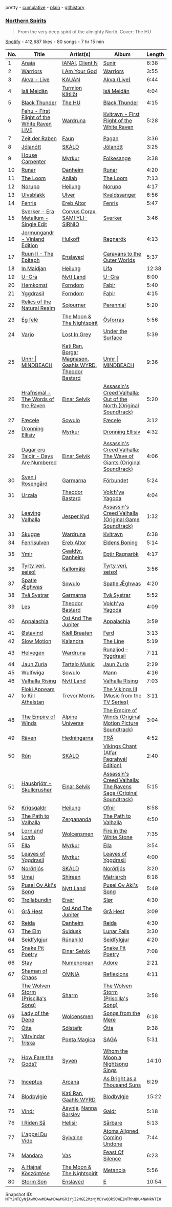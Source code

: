 pretty - [cumulative](/playlists/cumulative/37i9dQZF1DWXhcuQw7KIeM.md) - [plain](/playlists/plain/37i9dQZF1DWXhcuQw7KIeM) - [githistory](https://github.githistory.xyz/mackorone/spotify-playlist-archive/blob/main/playlists/plain/37i9dQZF1DWXhcuQw7KIeM)

### [Northern Spirits](https://open.spotify.com/playlist/37i9dQZF1DWXhcuQw7KIeM)

> From the very deep spirit of the almighty North\. Cover: The HU

[Spotify](https://open.spotify.com/user/spotify) - 412,687 likes - 80 songs - 7 hr 15 min

| No. | Title | Artist(s) | Album | Length |
|---|---|---|---|---|
| 1 | [Anaia](https://open.spotify.com/track/3zV5XvBjP9uvQlfW2z7hCC) | [IANAI](https://open.spotify.com/artist/1yGcDrrvQWSoki7RrXWPhh), [Client N](https://open.spotify.com/artist/4ItT2MdjEl4l5HrxkWT9QF) | [Sunir](https://open.spotify.com/album/4LmG2mr04QCWGQ51SiDrWA) | 6:38 |
| 2 | [Warriors](https://open.spotify.com/track/3TsTOSDvHqg3rA4OWHmsea) | [I Am Your God](https://open.spotify.com/artist/5jmZYC9vzvvJnN0QHExUsn) | [Warriors](https://open.spotify.com/album/4fGVgwLbnzFV8q6EaxxsKn) | 3:55 |
| 3 | [Akva \- Live](https://open.spotify.com/track/5sCfp94Viu01VFQlNL1Zf2) | [KAUAN](https://open.spotify.com/artist/2QgzO1Z5XYu9zj3nOYsXUa) | [Akva \(Live\)](https://open.spotify.com/album/0vJfKqs1FC63IShbggiyyu) | 6:44 |
| 4 | [Isä Meidän](https://open.spotify.com/track/7rdSeeSS4JcYjUQtLSuRhZ) | [Turmion Kätilöt](https://open.spotify.com/artist/76t3VPzCEYAlrZhVAY7yjg) | [Isä Meidän](https://open.spotify.com/album/63Hue96M6GYO6jc0QG4eWC) | 4:04 |
| 5 | [Black Thunder](https://open.spotify.com/track/3cX0XeN0p3QKxtLu0MxNNy) | [The HU](https://open.spotify.com/artist/0b2B3PwcYzQAhuJacmcYgc) | [Black Thunder](https://open.spotify.com/album/4b9ASxLZiYaJXC4XsFgeDv) | 4:15 |
| 6 | [Fehu \- First Flight of the White Raven LIVE](https://open.spotify.com/track/6maBoD5dTSlChuGblBLc8E) | [Wardruna](https://open.spotify.com/artist/0NJ6wlOAsAJ1PN4VRdTPKA) | [Kvitravn \- First Flight of the White Raven](https://open.spotify.com/album/7rMCly66gjyiT6KFNNAuTB) | 5:28 |
| 7 | [Zeit der Raben](https://open.spotify.com/track/2dsW7ufpe4Kzaai1oA2wR5) | [Faun](https://open.spotify.com/artist/2wPOgnQ6eW3X73uIJZ4YFE) | [Pagan](https://open.spotify.com/album/7lN8bCpi9N1shlyZiT5Cgr) | 3:36 |
| 8 | [Jólanótt](https://open.spotify.com/track/0LHxitnBVBbmRVqCZH8I74) | [SKÁLD](https://open.spotify.com/artist/3uliAYf4KyTkBpVf3BiWVv) | [Jólanótt](https://open.spotify.com/album/212WacUd6V0YsXOcRAt3uk) | 3:25 |
| 9 | [House Carpenter](https://open.spotify.com/track/2reP1SrOvXsViM6eeLqZmA) | [Myrkur](https://open.spotify.com/artist/3544ImlskUwZqWJTmqWUsa) | [Folkesange](https://open.spotify.com/album/1aRhu0xtlPbAb1X8us0uOD) | 3:38 |
| 10 | [Runar](https://open.spotify.com/track/1ffeWPrcBEnQF28uPE1BX9) | [Danheim](https://open.spotify.com/artist/1J1DiyVfll4d0cos64VSZb) | [Runar](https://open.spotify.com/album/4gkAmnywXdItmKEdP1E9IS) | 4:20 |
| 11 | [The Loom](https://open.spotify.com/track/0RXlC9M8kO5AMFdjUOYNgA) | [Anilah](https://open.spotify.com/artist/3NLzz9ITW7kJHd5OZIeysW) | [The Loom](https://open.spotify.com/album/1qFY5y13Go221ctiBh9yfj) | 7:13 |
| 12 | [Norupo](https://open.spotify.com/track/6HptVLMwjkTcwjDi4Tq6if) | [Heilung](https://open.spotify.com/artist/7sTKZr30LqC928DZ5P9mNQ) | [Norupo](https://open.spotify.com/album/2dqDsdWvvKA1CDHcD3UwFc) | 4:17 |
| 13 | [Ulvsblakk](https://open.spotify.com/track/7m4Z1nsSHc55wGVC0Go3iQ) | [Ulver](https://open.spotify.com/artist/6bYFkBNvayh3nGqxcPp7Sv) | [Kveldssanger](https://open.spotify.com/album/7cXrQFBd5R6TwtRyV7LOGq) | 6:56 |
| 14 | [Fenris](https://open.spotify.com/track/1QvKHj2NLCuJoFeoe30nLU) | [Ereb Altor](https://open.spotify.com/artist/11sL6ZJmmfutSoWopcXbFm) | [Fenris](https://open.spotify.com/album/7LDHiI3WUZhXqh313wu87n) | 5:47 |
| 15 | [Sverker \- Era Metallum \- Single Edit](https://open.spotify.com/track/0m5hkGREyOS3xm0KfMT5tl) | [Corvus Corax](https://open.spotify.com/artist/0Qeg2Ytz5AcfvkIO3RYV3z), [SAMI YLI\-SIRNIO](https://open.spotify.com/artist/5OpE2VHSQsDY77cYQ6uueg) | [Sverker](https://open.spotify.com/album/5XLWLeptNhENo0uAY6UPxa) | 3:46 |
| 16 | [Jormungandr \- Vinland Edition](https://open.spotify.com/track/0QK4Q4hcwQTzbiWisvrv83) | [Hulkoff](https://open.spotify.com/artist/2ztj3MdrAuEMrU1P4HrZwH) | [Ragnarök](https://open.spotify.com/album/2OyNo7JIAxW8DhS2fLPAJ8) | 4:13 |
| 17 | [Ruun II \- The Epitaph](https://open.spotify.com/track/2MSPBBEgmtqE7bUu8Kos6T) | [Enslaved](https://open.spotify.com/artist/2HmtB6wVRRi3z0JwZHtkiD) | [Caravans to the Outer Worlds](https://open.spotify.com/album/4SQD8QqIgZKYEGraVPzxgo) | 5:37 |
| 18 | [In Maidjan](https://open.spotify.com/track/4vy2YnIiU37OB7BonhYWgZ) | [Heilung](https://open.spotify.com/artist/7sTKZr30LqC928DZ5P9mNQ) | [Lifa](https://open.spotify.com/album/5gUvVQFa8seLyMSuvOGC93) | 12:38 |
| 19 | [U\-Gra](https://open.spotify.com/track/1skpul4CRFFh1irTjprkF7) | [Nytt Land](https://open.spotify.com/artist/6NQ701XGEJodDZ5lqVtrBp) | [U\-Gra](https://open.spotify.com/album/25S9xlQbFOAZE9pgV2sczx) | 6:00 |
| 20 | [Hemkomst](https://open.spotify.com/track/6zZ4iLIL9u8ozZ9DllB7ln) | [Forndom](https://open.spotify.com/artist/1DO3ytbfXlJUOoy77yH7IH) | [Faþir](https://open.spotify.com/album/7cOPDPI7NelUNNmbw8pHPC) | 5:40 |
| 21 | [Yggdrasil](https://open.spotify.com/track/27nlXliCG4tYCox6Ov9p40) | [Forndom](https://open.spotify.com/artist/1DO3ytbfXlJUOoy77yH7IH) | [Faþir](https://open.spotify.com/album/7cOPDPI7NelUNNmbw8pHPC) | 4:15 |
| 22 | [Relics of the Natural Realm](https://open.spotify.com/track/5cbnif2ROYIXzqWWJ6ZUMa) | [Sojourner](https://open.spotify.com/artist/0XFkf3NSP76nB7zhzPdM9X) | [Perennial](https://open.spotify.com/album/3zxt9rDcbBMJBPL6fmgTeJ) | 5:20 |
| 23 | [Ég felé](https://open.spotify.com/track/4PSVK92v0jtq8NiOtgqnFe) | [The Moon & The Nightspirit](https://open.spotify.com/artist/7hm6tfDbNUdRrz2hfRpJG3) | [Ősforras](https://open.spotify.com/album/012OIS7HI85MqcAOKHL6fP) | 5:56 |
| 24 | [Varjo](https://open.spotify.com/track/0rBunHSvmi7ee3VSzna3er) | [Lost In Grey](https://open.spotify.com/artist/36V2JuO5EMWTRwf8sd6ior) | [Under the Surface](https://open.spotify.com/album/7srCSseLFjcDZFwip9QLwJ) | 5:39 |
| 25 | [Unnr \| MINDBEACH](https://open.spotify.com/track/38oAbSWuIpMZB7Ny0Z42zC) | [Kati Ran](https://open.spotify.com/artist/6Ug5CwD7oxSB5WNQH69NUJ), [Borgar Magnason](https://open.spotify.com/artist/0UvE0FOPYcShzzE4IYmD5n), [Gaahls WYRD](https://open.spotify.com/artist/7h8V7XHdJ3akShW3uFaZyn), [Theodor Bastard](https://open.spotify.com/artist/2PQ9UX4kWDE3mf2fYGRzqF) | [Unnr \| MINDBEACH](https://open.spotify.com/album/5B2Gsb3s1p0sNtPbj8HT4Y) | 9:36 |
| 26 | [Hrafnsmál \- The Words of the Raven](https://open.spotify.com/track/2XtzI4BRKIKBQh9CsoDIc7) | [Einar Selvik](https://open.spotify.com/artist/4QwiYnKp4dh2PTv1Vgw3c5) | [Assassin's Creed Valhalla: Out of the North \(Original Soundtrack\)](https://open.spotify.com/album/5iDRB3mIvV9ceXZIkXA4KT) | 5:20 |
| 27 | [Fæcele](https://open.spotify.com/track/36P9S31Td4pdmDd95c9OGe) | [Sowulo](https://open.spotify.com/artist/4BkdqpIEhl0tKZ5xpAo5pR) | [Fæcele](https://open.spotify.com/album/5r7j50lSSkS8kFO6CRFJFN) | 3:12 |
| 28 | [Dronning Ellisiv](https://open.spotify.com/track/5QdO7aRLZEUhwti8gTM0qW) | [Myrkur](https://open.spotify.com/artist/3544ImlskUwZqWJTmqWUsa) | [Dronning Ellisiv](https://open.spotify.com/album/1VQkQ1tkn5lIVXTG1QjpEZ) | 4:32 |
| 29 | [Dagar eru Taldir \- Days Are Numbered](https://open.spotify.com/track/3KT52834YTKYqxMS3Uus55) | [Einar Selvik](https://open.spotify.com/artist/4QwiYnKp4dh2PTv1Vgw3c5) | [Assassin's Creed Valhalla: The Wave of Giants \(Original Soundtrack\)](https://open.spotify.com/album/7hBdpuRzven4G0UHw8bnnl) | 4:06 |
| 30 | [Sven i Rosengård](https://open.spotify.com/track/1n8xLLvELDH8wmroa1hm1H) | [Garmarna](https://open.spotify.com/artist/7ED7dE68y0YZGpyXcuiRsI) | [Förbundet](https://open.spotify.com/album/6HTeDbq8HlLFE78im6CjyV) | 5:24 |
| 31 | [Urzala](https://open.spotify.com/track/6CRcyL0s068af2UWWBvaJM) | [Theodor Bastard](https://open.spotify.com/artist/2PQ9UX4kWDE3mf2fYGRzqF) | [Volch'ya Yagoda](https://open.spotify.com/album/0UWdMPkfaHzQclhYQc43fS) | 4:04 |
| 32 | [Leaving Valhalla](https://open.spotify.com/track/2g0iFselHG8Tdd5UMWaobE) | [Jesper Kyd](https://open.spotify.com/artist/3m6alJyeKYSCZ8078ttfaH) | [Assassin's Creed Valhalla \(Original Game Soundtrack\)](https://open.spotify.com/album/14p9JmhV36K6jzhyqrXmUl) | 1:32 |
| 33 | [Skugge](https://open.spotify.com/track/3e271PjoGBvN2ALz5E55QY) | [Wardruna](https://open.spotify.com/artist/0NJ6wlOAsAJ1PN4VRdTPKA) | [Kvitravn](https://open.spotify.com/album/6xMpbnSwIddBUx86hq2dTp) | 6:38 |
| 34 | [Fenrisulven](https://open.spotify.com/track/0lX88U7WDVsMRGLGycgrHv) | [Ereb Altor](https://open.spotify.com/artist/11sL6ZJmmfutSoWopcXbFm) | [Eldens Boning](https://open.spotify.com/album/32Bh1azfFuZM47La4mKnyP) | 5:14 |
| 35 | [Ymir](https://open.spotify.com/track/0bgGgqsmfGk2r177BsCrSI) | [Gealdýr](https://open.spotify.com/artist/0T3UezATgzQo2sJkjzEsmM), [Danheim](https://open.spotify.com/artist/1J1DiyVfll4d0cos64VSZb) | [Eptir Ragnarök](https://open.spotify.com/album/7EvtTlwudXR5ca8x18iCUY) | 4:17 |
| 36 | [Tyrty veri, seiso!](https://open.spotify.com/track/2OI785cloJRhaP9Vxlc5Kj) | [Kallomäki](https://open.spotify.com/artist/0KYKgrKx6gPLODjybxJpn9) | [Tyrty veri, seiso!](https://open.spotify.com/album/1KahsgDixLjc5MEciL0pl5) | 3:56 |
| 37 | [Spatle Ǣghwas](https://open.spotify.com/track/19SiWAlY1HyTNqgUCEOvQi) | [Sowulo](https://open.spotify.com/artist/4BkdqpIEhl0tKZ5xpAo5pR) | [Spatle Ǣghwas](https://open.spotify.com/album/18QwVgSM6Ru8A8Sc1jO6xm) | 4:20 |
| 38 | [Två Systrar](https://open.spotify.com/track/50QofZ82BfzPpZjv88dVRb) | [Garmarna](https://open.spotify.com/artist/7ED7dE68y0YZGpyXcuiRsI) | [Två Systrar](https://open.spotify.com/album/5pCP287g0eJdIxEUA8UNwB) | 5:52 |
| 39 | [Les](https://open.spotify.com/track/4zrkDm3R7bM53Tvknv5dks) | [Theodor Bastard](https://open.spotify.com/artist/2PQ9UX4kWDE3mf2fYGRzqF) | [Volch'ya Yagoda](https://open.spotify.com/album/0UWdMPkfaHzQclhYQc43fS) | 4:09 |
| 40 | [Appalachia](https://open.spotify.com/track/7u0XWL41N6AqkmaqYGjBv8) | [Osi And The Jupiter](https://open.spotify.com/artist/0xzTfHbo1gs0SIKVe2qsHh) | [Appalachia](https://open.spotify.com/album/0wLo8lUnywiRPgkjrqZ3Bf) | 3:59 |
| 41 | [Østavind](https://open.spotify.com/track/7CPBfjEdpQGkaPcOFHr3Kw) | [Kjell Braaten](https://open.spotify.com/artist/24APlr3M5upT8vsa6kpotC) | [Ferd](https://open.spotify.com/album/71g2ZM0Q6bqqV5ZAQoLk2y) | 3:13 |
| 42 | [Slow Motion](https://open.spotify.com/track/3mAJGIX7q2XdMQzZ7gnew2) | [Kalandra](https://open.spotify.com/artist/2N0vFuOoMtAQfBmhsRo24e) | [The Line](https://open.spotify.com/album/7M4DXCXYMaLKDWwdX9P6jC) | 5:19 |
| 43 | [Helvegen](https://open.spotify.com/track/1bqmaIBGwlo4MtrAxjRDHB) | [Wardruna](https://open.spotify.com/artist/0NJ6wlOAsAJ1PN4VRdTPKA) | [Runaljod – Yggdrasil](https://open.spotify.com/album/4Ir9Mw8uEYlIipN6hBeBsP) | 7:11 |
| 44 | [Jaun Zuria](https://open.spotify.com/track/1L1Dm4HuSKhWzxnqbXHW7Z) | [Tartalo Music](https://open.spotify.com/artist/7bKo8Jgp76YNToFednF7kT) | [Jaun Zuria](https://open.spotify.com/album/6SgXHrTQdZSwkVg31WH409) | 2:29 |
| 45 | [Wulfwiga](https://open.spotify.com/track/37g06WD4w62ipxpBIbQN16) | [Sowulo](https://open.spotify.com/artist/4BkdqpIEhl0tKZ5xpAo5pR) | [Mann](https://open.spotify.com/album/7K6iSnHtArU3SaXBFseCob) | 4:16 |
| 46 | [Valhalla Rising](https://open.spotify.com/track/6gSM7SxQDHbBibGoUrxWbO) | [Nytt Land](https://open.spotify.com/artist/6NQ701XGEJodDZ5lqVtrBp) | [Valhalla Rising](https://open.spotify.com/album/78glhD3Zl57f1MeXjESFKI) | 7:03 |
| 47 | [Floki Appears to Kill Athelstan](https://open.spotify.com/track/5Z0GKdBhTmCsrIkM41DtRW) | [Trevor Morris](https://open.spotify.com/artist/5ikWl4mjoiFlLPvkFRZETq) | [The Vikings III \(Music from the TV Series\)](https://open.spotify.com/album/75Xg8NYCUQd131qcp1Q8Cd) | 3:11 |
| 48 | [The Empire of Winds](https://open.spotify.com/track/2mg3b0qMy3z8aFZ08kT3U2) | [Alpine Universe](https://open.spotify.com/artist/2p2f0IoFel8v0mdBqGsw1C) | [The Empire of Winds \(Original Motion Picture Soundtrack\)](https://open.spotify.com/album/4yfCaNi6PU9euTYdQFAnjk) | 3:04 |
| 49 | [Räven](https://open.spotify.com/track/1tzL0ZN9RGFPROrFikLVZk) | [Hedningarna](https://open.spotify.com/artist/0Y5ldP4uHArYLgHdljfmAu) | [TRÄ](https://open.spotify.com/album/7cdb2iO13iwekXoOlYej94) | 4:52 |
| 50 | [Rún](https://open.spotify.com/track/34hYH6o60RtUv5u5UUgnd0) | [SKÁLD](https://open.spotify.com/artist/3uliAYf4KyTkBpVf3BiWVv) | [Vikings Chant \(Alfar Fagrahvél Edition\)](https://open.spotify.com/album/3yapZbvOcHcqs4vH0VPfgF) | 2:40 |
| 51 | [Hausbrjótr \- Skullcrusher](https://open.spotify.com/track/3rcDnOMm4TCKE0f2FZ54Pt) | [Einar Selvik](https://open.spotify.com/artist/4QwiYnKp4dh2PTv1Vgw3c5) | [Assassin's Creed Valhalla: The Ravens Saga \(Original Soundtrack\)](https://open.spotify.com/album/5gxCjYgosIC6xWfQd9Px7K) | 5:15 |
| 52 | [Krigsgaldr](https://open.spotify.com/track/5P9qFmIiMqE6r2UfwVIdIZ) | [Heilung](https://open.spotify.com/artist/7sTKZr30LqC928DZ5P9mNQ) | [Ofnir](https://open.spotify.com/album/6vohdbsWGcqbqiAimhGj6N) | 8:58 |
| 53 | [The Path to Valhalla](https://open.spotify.com/track/5Y0890ieCPQ7InnCOMbpYm) | [Zergananda](https://open.spotify.com/artist/17l0IpeSiUshT3GEQjbJKb) | [The Path to Valhalla](https://open.spotify.com/album/5sqkryWnUZtlOCWbE5h5CB) | 4:50 |
| 54 | [Lorn and Loath](https://open.spotify.com/track/2fIMFAMxuJEwNBnsD1gI7l) | [Wolcensmen](https://open.spotify.com/artist/2valAzrV6xeHL0weVnIAp8) | [Fire in the White Stone](https://open.spotify.com/album/1ZSrG9WgZewjkbKTw1gwg6) | 7:35 |
| 55 | [Ella](https://open.spotify.com/track/6QXieDRlH4Ofjg864USffV) | [Myrkur](https://open.spotify.com/artist/3544ImlskUwZqWJTmqWUsa) | [Ella](https://open.spotify.com/album/4Bb09POxCDNaLQPXWO4qv9) | 3:54 |
| 56 | [Leaves of Yggdrasil](https://open.spotify.com/track/2EWcUGmy6Ohy83O3v7VDYk) | [Myrkur](https://open.spotify.com/artist/3544ImlskUwZqWJTmqWUsa) | [Leaves of Yggdrasil](https://open.spotify.com/album/66yggjv8KoaW4ArUPj36jS) | 4:00 |
| 57 | [Norðrljós](https://open.spotify.com/track/0Sjps7HTP1MUPUXqBMXTt0) | [SKÁLD](https://open.spotify.com/artist/3uliAYf4KyTkBpVf3BiWVv) | [Norðrljós](https://open.spotify.com/album/4UC8HNvhmz0b0ZspOcbmCa) | 3:20 |
| 58 | [Umai](https://open.spotify.com/track/3C821qtpWKmA0acEYMjXLQ) | [Shireen](https://open.spotify.com/artist/5seY97ZUURo9gKO34z2G06) | [Matriarch](https://open.spotify.com/album/4ENwBjtTvOOWfl0hrbVAyD) | 6:18 |
| 59 | [Pusel Ov Aki's Song](https://open.spotify.com/track/1D4zGiWSGEDbErrJiFEEOH) | [Nytt Land](https://open.spotify.com/artist/6NQ701XGEJodDZ5lqVtrBp) | [Pusel Ov Aki's Song](https://open.spotify.com/album/2807bYUClybrUTxDFHu6Ch) | 5:49 |
| 60 | [Trøllabundin](https://open.spotify.com/track/3MdEnYp8pv39XHynVC8Lq0) | [Eivør](https://open.spotify.com/artist/2dB4ya2W1Gvng8gjWSPu2H) | [Slør](https://open.spotify.com/album/54GSg6YH72DvPf5G1egXY2) | 4:30 |
| 61 | [Grå Hest](https://open.spotify.com/track/2udCUsTYBRwFWmhojeQQcZ) | [Osi And The Jupiter](https://open.spotify.com/artist/0xzTfHbo1gs0SIKVe2qsHh) | [Grå Hest](https://open.spotify.com/album/2P7bJcPvvLfIizw86vv7AK) | 3:09 |
| 62 | [Reida](https://open.spotify.com/track/72pSSwFywzACLPqVfycny6) | [Danheim](https://open.spotify.com/artist/1J1DiyVfll4d0cos64VSZb) | [Reida](https://open.spotify.com/album/2hASh3qnghKaseEc9GXjd1) | 4:30 |
| 63 | [The Elm](https://open.spotify.com/track/6kGb58FphWqHUAbDQyw72G) | [Suldusk](https://open.spotify.com/artist/27bhelNsrdlX5Y5H7yigfg) | [Lunar Falls](https://open.spotify.com/album/1HUzttzwHcJeFyIBGeLXL3) | 3:30 |
| 64 | [Seidfylgjur](https://open.spotify.com/track/0kyH6SWNBMNnBiK8R15dwl) | [Rúnahild](https://open.spotify.com/artist/6B28AjXpmQglsDG2hHAwg3) | [Seidfylgjur](https://open.spotify.com/album/6gFf0gVsTsA1gB3d1Whj8e) | 4:20 |
| 65 | [Snake Pit Poetry](https://open.spotify.com/track/4bJI9uGfjRCWVZnZHaHzuQ) | [Einar Selvik](https://open.spotify.com/artist/4QwiYnKp4dh2PTv1Vgw3c5) | [Snake Pit Poetry](https://open.spotify.com/album/7MUGGBH196GiArjholsWGJ) | 7:08 |
| 66 | [Stay](https://open.spotify.com/track/3foIGbQ1FPZYJJ7RQ6v4Nj) | [Numenorean](https://open.spotify.com/artist/2qBGuYUZX53HN4Vk7Msjlc) | [Adore](https://open.spotify.com/album/4Yf0HZRHPCZvRteeDMLcul) | 2:21 |
| 67 | [Shaman of Chaos](https://open.spotify.com/track/4Cf003BdpXLECiZWAa44wS) | [OMNIA](https://open.spotify.com/artist/6frUTw3CamrF5NAGaQchBS) | [Reflexions](https://open.spotify.com/album/5xjBih5IE6cz9tgayGPeXR) | 4:11 |
| 68 | [The Wolven Storm \(Priscilla's Song\)](https://open.spotify.com/track/1mr1cG8dA5ZiydlaEq8vkH) | [Sharm](https://open.spotify.com/artist/1wRg4gzKanLRgNeMIB1zAR) | [The Wolven Storm \(Priscilla's Song\)](https://open.spotify.com/album/3DylCZmwC74Trm6Khns2K6) | 3:58 |
| 69 | [Lady of the Depe](https://open.spotify.com/track/7eSFkW8t5GgG3e9xny5cDq) | [Wolcensmen](https://open.spotify.com/artist/2valAzrV6xeHL0weVnIAp8) | [Songs from the Mere](https://open.spotify.com/album/51JRlcqqDvbhL4W5pSWstG) | 6:18 |
| 70 | [Ótta](https://open.spotify.com/track/2LJZE1yXy9SdglruufEDHG) | [Sólstafir](https://open.spotify.com/artist/721C5U5rM8J0jjq6IQuSBK) | [Ótta](https://open.spotify.com/album/3jUZIR2RRcuddKrbetFftv) | 9:38 |
| 71 | [Vårvindar friska](https://open.spotify.com/track/7ED5a6srDnZM0wJnoawdg9) | [Poeta Magica](https://open.spotify.com/artist/05rF7qOxpYQLqB8UtXQ95M) | [SAGA](https://open.spotify.com/album/4awU55cC5ODqORv8CYcuZQ) | 5:31 |
| 72 | [How Fare the Gods?](https://open.spotify.com/track/1SZO4SCfBSFhTGMlUpZB1O) | [Syven](https://open.spotify.com/artist/4zFQKcJwnetVMj3FaLh7Y3) | [Whom the Moon a Nightsong Sings](https://open.spotify.com/album/2YiFk7TmwtTAMMcvmIDbsD) | 14:10 |
| 73 | [Inceptus](https://open.spotify.com/track/42zHLmiOBu81VOUJsdWRHf) | [Arcana](https://open.spotify.com/artist/7GVQhnTHmaTrX6bt8eY6Le) | [As Bright as a Thousand Suns](https://open.spotify.com/album/4ZOMdwM4okxHdnuIY7EAfx) | 6:29 |
| 74 | [Blodbylgje](https://open.spotify.com/track/49vfzNh1RARoPNcDDIAGLf) | [Kati Ran](https://open.spotify.com/artist/6Ug5CwD7oxSB5WNQH69NUJ), [Gaahls WYRD](https://open.spotify.com/artist/7h8V7XHdJ3akShW3uFaZyn) | [Blodbylgje](https://open.spotify.com/album/5SrSRDf01IzfQGJ4yKrGJn) | 15:22 |
| 75 | [Vindr](https://open.spotify.com/track/6zcPcvIJ1pf9eAdrWFHdgR) | [Asynje](https://open.spotify.com/artist/42mveNsBgkZr7J2aMZQouQ), [Nanna Barslev](https://open.spotify.com/artist/5icXwn4kNVG6IZz7TmaaFI) | [Galdr](https://open.spotify.com/album/5EIujAPdoMNJepCWvKA6Tn) | 5:18 |
| 76 | [I Riden Så](https://open.spotify.com/track/4Dsk2Fi9YdHzbtCpHUu4aV) | [Helisir](https://open.spotify.com/artist/06PE0H14KHqMtERxX1IBaw) | [Sårbare](https://open.spotify.com/album/5Cbr7HWU5I2llZxd6oFA1H) | 5:13 |
| 77 | [L'appel Du Vide](https://open.spotify.com/track/2VUxvWxmUJXp2neuoOq1zx) | [Sylvaine](https://open.spotify.com/artist/5C9ocrDvsfSz8qcxG70QEe) | [Atoms Aligned, Coming Undone](https://open.spotify.com/album/6UWmG28sc4akOQcOEQGJ1e) | 7:44 |
| 78 | [Mandara](https://open.spotify.com/track/5U0awMJOLy123ikEFUIfHt) | [Vas](https://open.spotify.com/artist/7bUGU28qbm4vGTSrha1H55) | [Feast Of Silence](https://open.spotify.com/album/1QTNlTne1hb0WHJe0sF6K4) | 6:23 |
| 79 | [A Hajnal Köszöntése](https://open.spotify.com/track/1zPWdZU3ffm5Knjn1rI0Uu) | [The Moon & The Nightspirit](https://open.spotify.com/artist/7hm6tfDbNUdRrz2hfRpJG3) | [Metanoia](https://open.spotify.com/album/3TnGjy4KW6dwCXtsKjod7D) | 5:56 |
| 80 | [Storm Son](https://open.spotify.com/track/6obT3ZJ0SQLSGuFS6PWaT8) | [Enslaved](https://open.spotify.com/artist/2HmtB6wVRRi3z0JwZHtkiD) | [E](https://open.spotify.com/album/4I62KutcTuOqExb7fDeJU3) | 10:54 |

Snapshot ID: `MTY2NTEyNjAwMCwwMDAwMDAwMGRiYjI2MGE2MzNjMDYwODk5OWE2NThhNDU4NWNkNTI0`
